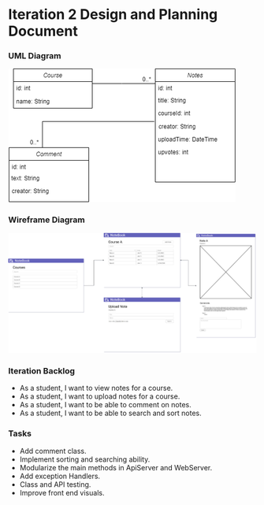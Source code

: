 # Iteration 2 Design and Planning Document

### UML Diagram
![uml](uml2.png)

### Wireframe Diagram

![wire](wire2.png)

### Iteration Backlog

* As a student, I want to view notes for a course.
* As a student, I want to upload notes for a course.
* As a student, I want to be able to comment on notes. 
* As a student, I want to be able to search and sort notes. 

### Tasks
* Add comment class.
* Implement sorting and searching ability.
* Modularize the main methods in ApiServer and WebServer.
* Add exception Handlers.
* Class and API testing.
* Improve front end visuals.
